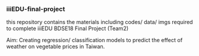 ### iiiEDU-final-project

this repository contains the materials including codes/ data/ imgs required to complete iiiEDU BDSE18 Final Project (Team2)

Aim: Creating regression/ classification models to predict the effect of weather on vegetable prices in Taiwan.
